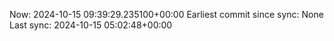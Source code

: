 Now: 2024-10-15 09:39:29.235100+00:00 Earliest commit since sync: None Last sync: 2024-10-15 05:02:48+00:00

